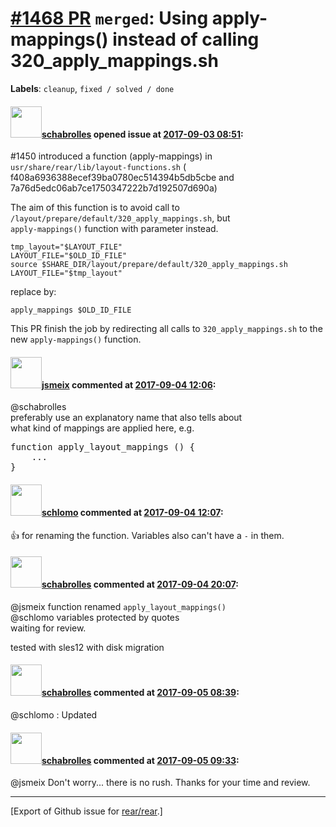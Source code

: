 [\#1468 PR](https://github.com/rear/rear/pull/1468) `merged`: Using apply-mappings() instead of calling 320\_apply\_mappings.sh
===============================================================================================================================

**Labels**: `cleanup`, `fixed / solved / done`

#### <img src="https://avatars.githubusercontent.com/u/19491077?u=0021b16ab426902cbe676f6831f41607bbe4d441&v=4" width="50">[schabrolles](https://github.com/schabrolles) opened issue at [2017-09-03 08:51](https://github.com/rear/rear/pull/1468):

\#1450 introduced a function (apply-mappings) in
` usr/share/rear/lib/layout-functions.sh` (
f408a6936388ecef39ba0780ec514394b5db5cbe and
7a76d5edc06ab7ce1750347222b7d192507d690a)

The aim of this function is to avoid call to
`/layout/prepare/default/320_apply_mappings.sh`, but  
`apply-mappings()` function with parameter instead.

    tmp_layout="$LAYOUT_FILE"
    LAYOUT_FILE="$OLD_ID_FILE"
    source $SHARE_DIR/layout/prepare/default/320_apply_mappings.sh
    LAYOUT_FILE="$tmp_layout"

replace by:

    apply_mappings $OLD_ID_FILE

This PR finish the job by redirecting all calls to
`320_apply_mappings.sh` to the new `apply-mappings()` function.

#### <img src="https://avatars.githubusercontent.com/u/1788608?u=925fc54e2ce01551392622446ece427f51e2f0ce&v=4" width="50">[jsmeix](https://github.com/jsmeix) commented at [2017-09-04 12:06](https://github.com/rear/rear/pull/1468#issuecomment-326946392):

@schabrolles  
preferably use an explanatory name that also tells about  
what kind of mappings are applied here, e.g.

<pre>
function apply_layout_mappings () {
    ...
}
</pre>

#### <img src="https://avatars.githubusercontent.com/u/101384?v=4" width="50">[schlomo](https://github.com/schlomo) commented at [2017-09-04 12:07](https://github.com/rear/rear/pull/1468#issuecomment-326946607):

👍 for renaming the function. Variables also can't have a `-` in them.

#### <img src="https://avatars.githubusercontent.com/u/19491077?u=0021b16ab426902cbe676f6831f41607bbe4d441&v=4" width="50">[schabrolles](https://github.com/schabrolles) commented at [2017-09-04 20:07](https://github.com/rear/rear/pull/1468#issuecomment-327022321):

@jsmeix function renamed `apply_layout_mappings()`  
@schlomo variables protected by quotes  
waiting for review.

tested with sles12 with disk migration

#### <img src="https://avatars.githubusercontent.com/u/19491077?u=0021b16ab426902cbe676f6831f41607bbe4d441&v=4" width="50">[schabrolles](https://github.com/schabrolles) commented at [2017-09-05 08:39](https://github.com/rear/rear/pull/1468#issuecomment-327110286):

@schlomo : Updated

#### <img src="https://avatars.githubusercontent.com/u/19491077?u=0021b16ab426902cbe676f6831f41607bbe4d441&v=4" width="50">[schabrolles](https://github.com/schabrolles) commented at [2017-09-05 09:33](https://github.com/rear/rear/pull/1468#issuecomment-327123717):

@jsmeix Don't worry... there is no rush. Thanks for your time and
review.

------------------------------------------------------------------------

\[Export of Github issue for
[rear/rear](https://github.com/rear/rear).\]
